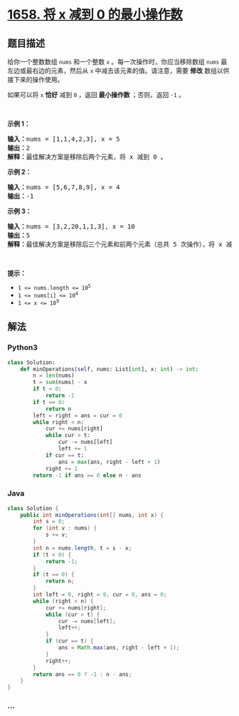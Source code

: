 # [1658. 将 x 减到 0 的最小操作数](https://leetcode-cn.com/problems/minimum-operations-to-reduce-x-to-zero)

## 题目描述

<!-- 这里写题目描述 -->

<p>给你一个整数数组 <code>nums</code> 和一个整数 <code>x</code> 。每一次操作时，你应当移除数组 <code>nums</code> 最左边或最右边的元素，然后从 <code>x</code> 中减去该元素的值。请注意，需要 <strong>修改</strong> 数组以供接下来的操作使用。</p>

<p>如果可以将 <code>x</code> <strong>恰好</strong> 减到 <code>0</code> ，返回<strong> 最小操作数 </strong>；否则，返回 <code>-1</code> 。</p>

<p> </p>

<p><strong>示例 1：</strong></p>

<pre>
<strong>输入：</strong>nums = [1,1,4,2,3], x = 5
<strong>输出：</strong>2
<strong>解释：</strong>最佳解决方案是移除后两个元素，将 x 减到 0 。
</pre>

<p><strong>示例 2：</strong></p>

<pre>
<strong>输入：</strong>nums = [5,6,7,8,9], x = 4
<strong>输出：</strong>-1
</pre>

<p><strong>示例 3：</strong></p>

<pre>
<strong>输入：</strong>nums = [3,2,20,1,1,3], x = 10
<strong>输出：</strong>5
<strong>解释：</strong>最佳解决方案是移除后三个元素和前两个元素（总共 5 次操作），将 x 减到 0 。
</pre>

<p> </p>

<p><strong>提示：</strong></p>

<ul>
	<li><code>1 <= nums.length <= 10<sup>5</sup></code></li>
	<li><code>1 <= nums[i] <= 10<sup>4</sup></code></li>
	<li><code>1 <= x <= 10<sup>9</sup></code></li>
</ul>


## 解法

<!-- 这里可写通用的实现逻辑 -->

<!-- tabs:start -->

### **Python3**

<!-- 这里可写当前语言的特殊实现逻辑 -->

```python
class Solution:
    def minOperations(self, nums: List[int], x: int) -> int:
        n = len(nums)
        t = sum(nums) - x
        if t < 0:
            return -1
        if t == 0:
            return n
        left = right = ans = cur = 0
        while right < n:
            cur += nums[right]
            while cur > t:
                cur -= nums[left]
                left += 1
            if cur == t:
                ans = max(ans, right - left + 1)
            right += 1
        return -1 if ans == 0 else n - ans
```

### **Java**

<!-- 这里可写当前语言的特殊实现逻辑 -->

```java
class Solution {
    public int minOperations(int[] nums, int x) {
        int s = 0;
        for (int v : nums) {
            s += v;
        }
        int n = nums.length, t = s - x;
        if (t < 0) {
            return -1;
        }
        if (t == 0) {
            return n;
        }
        int left = 0, right = 0, cur = 0, ans = 0;
        while (right < n) {
            cur += nums[right];
            while (cur > t) {
                cur -= nums[left];
                left++;
            }
            if (cur == t) {
                ans = Math.max(ans, right - left + 1);
            }
            right++;
        }
        return ans == 0 ? -1 : n - ans;
    }
}
```

### **...**

```

```

<!-- tabs:end -->
